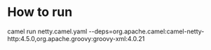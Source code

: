 # How to run
camel run netty.camel.yaml  --deps=org.apache.camel:camel-netty-http:4.5.0,org.apache.groovy:groovy-xml:4.0.21